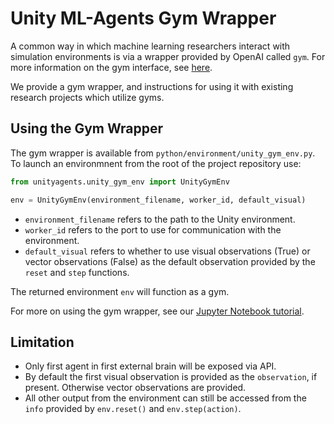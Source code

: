 # Unity ML-Agents Gym Wrapper

A common way in which machine learning researchers interact with simulation environments is via a wrapper provided by OpenAI called `gym`. For more information on the gym interface, see [here](https://github.com/openai/gym). 

We provide a gym wrapper, and instructions for using it with existing research projects which utilize gyms. 

## Using the Gym Wrapper
The gym wrapper is available from `python/environment/unity_gym_env.py`. To launch an environmnent from the root of the project repository use:

```python
from unityagents.unity_gym_env import UnityGymEnv

env = UnityGymEnv(environment_filename, worker_id, default_visual)
```

* `environment_filename` refers to the path to the Unity environment.
* `worker_id` refers to the port to use for communication with the environment.
* `default_visual` refers to whether to use visual observations (True) or vector observations (False) as the default observation provided by the `reset` and `step` functions.

The returned environment `env` will function as a gym.

For more on using the gym wrapper, see our [Jupyter Notebook tutorial](./python/Basics-Gym.ipynb).

## Limitation

 * Only first agent in first external brain will be exposed via API.
 * By default the first visual observation is provided as the `observation`, if present. Otherwise vector observations are provided.  
 * All other output from the environment can still be accessed from the `info` provided by `env.reset()` and `env.step(action)`.